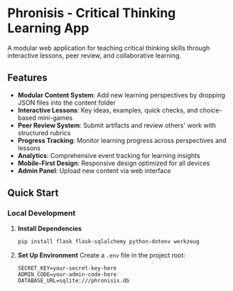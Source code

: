 # Phronisis - Critical Thinking Learning App

A modular web application for teaching critical thinking skills through interactive lessons, peer review, and collaborative learning.

## Features

- **Modular Content System**: Add new learning perspectives by dropping JSON files into the content folder
- **Interactive Lessons**: Key ideas, examples, quick checks, and choice-based mini-games
- **Peer Review System**: Submit artifacts and review others' work with structured rubrics
- **Progress Tracking**: Monitor learning progress across perspectives and lessons
- **Analytics**: Comprehensive event tracking for learning insights
- **Mobile-First Design**: Responsive design optimized for all devices
- **Admin Panel**: Upload new content via web interface

## Quick Start

### Local Development

1. **Install Dependencies**
   ```bash
   pip install flask flask-sqlalchemy python-dotenv werkzeug
   ```

2. **Set Up Environment**
   Create a `.env` file in the project root:
   ```
   SECRET_KEY=your-secret-key-here
   ADMIN_CODE=your-admin-code-here
   DATABASE_URL=sqlite:///phronisis.db
   